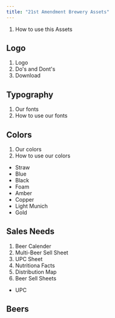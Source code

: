 ```yaml
---
title: "21st Amendment Brewery Assets"
---
```

1. How to use this Assets

## Logo
1. Logo
1. Do's and Dont's
1. Download

## Typography
1. Our fonts
1. How to use our fonts

## Colors
1. Our colors
1. How to use our colors
  - Straw
  - Blue
  - Black
  - Foam
  - Amber
  - Copper
  - Light Munich
  - Gold

## Sales Needs
1. Beer Calender
1. Multi-Beer Sell Sheet
1. UPC Sheet
1. Nutritiona Facts
1. Distribution Map
1. Beer Sell Sheets
  - UPC

## Beers ##

